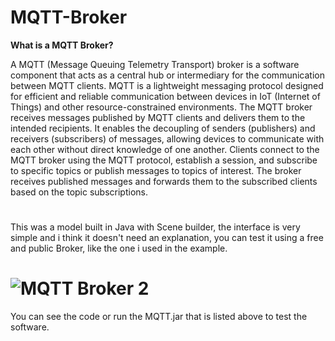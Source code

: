 # MQTT-Broker

__What is a MQTT Broker?__

A MQTT (Message Queuing Telemetry Transport) broker is a software component that acts as a central hub or intermediary for the communication between MQTT clients. MQTT is a lightweight messaging protocol designed for efficient and reliable communication between devices in IoT (Internet of Things) and other resource-constrained environments.
The MQTT broker receives messages published by MQTT clients and delivers them to the intended recipients. It enables the decoupling of senders (publishers) and receivers (subscribers) of messages, allowing devices to communicate with each other without direct knowledge of one another.
Clients connect to the MQTT broker using the MQTT protocol, establish a session, and subscribe to specific topics or publish messages to topics of interest. The broker receives published messages and forwards them to the subscribed clients based on the topic subscriptions.

#
This was a model built in Java with Scene builder, the interface is very simple and i think it doesn't need an explanation, you can test it using a free and public Broker, like the one i used in the example.

# ![MQTT Broker 2](https://github.com/RicardoFamiliar/MQTT-Broker/assets/117604174/e3b3da76-5e38-443b-9cbe-03392e175ee2)

You can see the code or run the MQTT.jar that is listed above to test the software.
